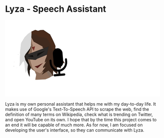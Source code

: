 # Lyza - Speech Assistant
<img src="image/lyza-full-logo.png" width="560" height="248">

Lyza is my own personal assistant that helps me with my day-to-day life. It makes use of Google's Text-To-Speech API to scrape the web, find the definition of many terms on Wikipedia, check what is trending on Twitter, and open YouTube on its own. I hope that by the time this project comes to an end it will be capable of much more.
As for now, I am focused on developing the user's interface, so they can communicate with Lyza.
